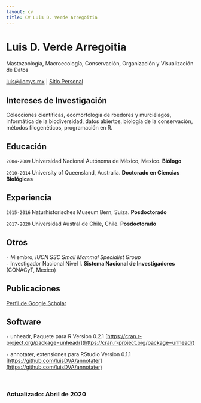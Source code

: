 ```yaml
---
layout: cv
title: CV Luis D. Verde Arregoitia
---
```

# Luis D. Verde Arregoitia
Mastozoología, Macroecología, Conservación, Organización y Visualización de Datos
<div id="webaddress">
<a href="mailto:luis@liomys.mx">luis@liomys.mx</a>
| <a href="https://www.liomys.mx">Sitio Personal</a></div>

## Intereses de Investigación

Colecciones científicas, ecomorfología de roedores y murciélagos, informática de la biodiversidad, datos abiertos, biología de la conservación, métodos filogenéticos, programación en R.
## Educación

`2004-2009`
Universidad Nacional Autónoma de México, Mexico. __Biólogo__

`2010-2014`
University of Queensland, Australia. __Doctorado en Ciencias Biológicas__
## Experiencia
`2015-2016`
Naturhistorisches Museum Bern, Suiza. __Posdoctorado__

`2017-2020`
Universidad Austral de Chile, Chile. __Posdoctorado__
## Otros
`-`
Miembro, *IUCN SSC Small Mammal Specialist Group*   
`-`
Investigador Nacional Nivel I. __Sistema Nacional de Investigadores__ (CONACyT, Mexico)
## Publicaciones
[Perfil de Google Scholar](https://scholar.google.com/citations?user=Ii0dP6kAAAAJ&hl=en)
## Software
` - `
unheadr, Paquete para R Version 0.2.1 [https://cran.r-project.org/package=unheadr](https://cran.r-project.org/package=unheadr)  

` - `
annotater, extensiones para RStudio Version 0.1.1 [https://github.com/luisDVA/annotater](https://github.com/luisDVA/annotater) 
  
    
<br>

### Actualizado: Abril de 2020
